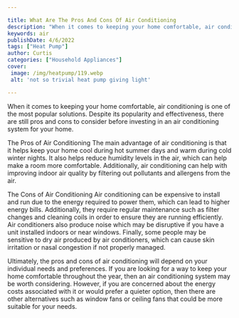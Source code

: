 ```yaml
---

title: What Are The Pros And Cons Of Air Conditioning
description: "When it comes to keeping your home comfortable, air conditioning is one of the most popular solutions. Despite its popularity and ...get more detail"
keywords: air
publishDate: 4/6/2022
tags: ["Heat Pump"]
author: Curtis
categories: ["Household Appliances"]
cover: 
 image: /img/heatpump/119.webp
 alt: 'not so trivial heat pump giving light'

---
```


When it comes to keeping your home comfortable, air conditioning is one of the most popular solutions. Despite its popularity and effectiveness, there are still pros and cons to consider before investing in an air conditioning system for your home. 

The Pros of Air Conditioning 
The main advantage of air conditioning is that it helps keep your home cool during hot summer days and warm during cold winter nights. It also helps reduce humidity levels in the air, which can help make a room more comfortable. Additionally, air conditioning can help with improving indoor air quality by filtering out pollutants and allergens from the air. 

The Cons of Air Conditioning 
Air conditioning can be expensive to install and run due to the energy required to power them, which can lead to higher energy bills. Additionally, they require regular maintenance such as filter changes and cleaning coils in order to ensure they are running efficiently. Air conditioners also produce noise which may be disruptive if you have a unit installed indoors or near windows. Finally, some people may be sensitive to dry air produced by air conditioners, which can cause skin irritation or nasal congestion if not properly managed. 

Ultimately, the pros and cons of air conditioning will depend on your individual needs and preferences. If you are looking for a way to keep your home comfortable throughout the year, then an air conditioning system may be worth considering. However, if you are concerned about the energy costs associated with it or would prefer a quieter option, then there are other alternatives such as window fans or ceiling fans that could be more suitable for your needs.
